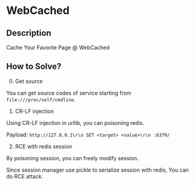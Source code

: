 # WebCached

## Description

Cache Your Favorite Page @ WebCached

## How to Solve?

0. Get source

You can get source codes of service starting from `file:///proc/self/cmdline`.

1. CR-LF injection

Using CR-LF injection in urllib, you can poisoning redis.

Payload: `http://127.0.0.1\r\n SET <target> <value>\r\n :6379/`

2. RCE with redis session

By poisoning session, you can freely modify session.

Since session manager use pickle to serialize session with redis,
You can do RCE attack.
